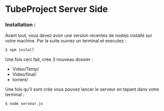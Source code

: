 # TubeProject Server Side

### Installation :

Avant tout, vous devez avoir une version recentes de nodejs installé sur votre machine.
Par la suite ouvrez un terminal et executez :
```sh
$ npm install
```
Une fois ceci fait, crée 3 nouveau dossier :
* Video/Temp/
* Video/final/
* torrent/ 

Une fois qu'il sont crée vous pouvez lancer le serveur en tapant dans votre terminal :
```sh
$ node serveur.js
```
